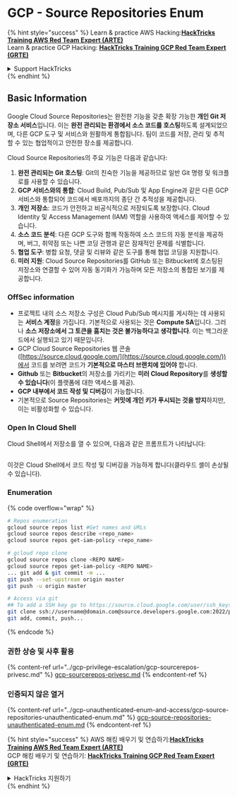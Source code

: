 # GCP - Source Repositories Enum

{% hint style="success" %}
Learn & practice AWS Hacking:<img src="../../../.gitbook/assets/image (1).png" alt="" data-size="line">[**HackTricks Training AWS Red Team Expert (ARTE)**](https://training.hacktricks.xyz/courses/arte)<img src="../../../.gitbook/assets/image (1).png" alt="" data-size="line">\
Learn & practice GCP Hacking: <img src="../../../.gitbook/assets/image (2).png" alt="" data-size="line">[**HackTricks Training GCP Red Team Expert (GRTE)**<img src="../../../.gitbook/assets/image (2).png" alt="" data-size="line">](https://training.hacktricks.xyz/courses/grte)

<details>

<summary>Support HackTricks</summary>

* Check the [**subscription plans**](https://github.com/sponsors/carlospolop)!
* **Join the** 💬 [**Discord group**](https://discord.gg/hRep4RUj7f) or the [**telegram group**](https://t.me/peass) or **follow** us on **Twitter** 🐦 [**@hacktricks\_live**](https://twitter.com/hacktricks\_live)**.**
* **Share hacking tricks by submitting PRs to the** [**HackTricks**](https://github.com/carlospolop/hacktricks) and [**HackTricks Cloud**](https://github.com/carlospolop/hacktricks-cloud) github repos.

</details>
{% endhint %}

## Basic Information <a href="#reviewing-cloud-git-repositories" id="reviewing-cloud-git-repositories"></a>

Google Cloud Source Repositories는 완전한 기능을 갖춘 확장 가능한 **개인 Git 저장소 서비스**입니다. 이는 **완전 관리되는 환경에서 소스 코드를 호스팅**하도록 설계되었으며, 다른 GCP 도구 및 서비스와 원활하게 통합됩니다. 팀이 코드를 저장, 관리 및 추적할 수 있는 협업적이고 안전한 장소를 제공합니다.

Cloud Source Repositories의 주요 기능은 다음과 같습니다:

1. **완전 관리되는 Git 호스팅**: Git의 친숙한 기능을 제공하므로 일반 Git 명령 및 워크플로를 사용할 수 있습니다.
2. **GCP 서비스와의 통합**: Cloud Build, Pub/Sub 및 App Engine과 같은 다른 GCP 서비스와 통합되어 코드에서 배포까지의 종단 간 추적성을 제공합니다.
3. **개인 저장소**: 코드가 안전하고 비공식적으로 저장되도록 보장합니다. Cloud Identity 및 Access Management (IAM) 역할을 사용하여 액세스를 제어할 수 있습니다.
4. **소스 코드 분석**: 다른 GCP 도구와 함께 작동하여 소스 코드의 자동 분석을 제공하며, 버그, 취약점 또는 나쁜 코딩 관행과 같은 잠재적인 문제를 식별합니다.
5. **협업 도구**: 병합 요청, 댓글 및 리뷰와 같은 도구를 통해 협업 코딩을 지원합니다.
6. **미러 지원**: Cloud Source Repositories를 GitHub 또는 Bitbucket에 호스팅된 저장소와 연결할 수 있어 자동 동기화가 가능하며 모든 저장소의 통합된 보기를 제공합니다.

### OffSec information <a href="#reviewing-cloud-git-repositories" id="reviewing-cloud-git-repositories"></a>

* 프로젝트 내의 소스 저장소 구성은 Cloud Pub/Sub 메시지를 게시하는 데 사용되는 **서비스 계정**을 가집니다. 기본적으로 사용되는 것은 **Compute SA**입니다. 그러나 **소스 저장소에서 그 토큰을 훔치는 것은 불가능하다고 생각합니다**. 이는 백그라운드에서 실행되고 있기 때문입니다.
* GCP Cloud Source Repositories 웹 콘솔([https://source.cloud.google.com/](https://source.cloud.google.com/))에서 코드를 보려면 코드가 **기본적으로 마스터 브랜치에 있어야** 합니다.
* **Github** 또는 **Bitbucket**의 저장소를 가리키는 **미러 Cloud Repository**를 **생성할 수 있습니다**(이 플랫폼에 대한 액세스를 제공).
* **GCP 내부에서 코드 작성 및 디버깅**이 가능합니다.
* 기본적으로 Source Repositories는 **커밋에 개인 키가 푸시되는 것을 방지**하지만, 이는 비활성화할 수 있습니다.

### Open In Cloud Shell

Cloud Shell에서 저장소를 열 수 있으며, 다음과 같은 프롬프트가 나타납니다:

<figure><img src="../../../.gitbook/assets/image (325).png" alt=""><figcaption></figcaption></figure>

이것은 Cloud Shell에서 코드 작성 및 디버깅을 가능하게 합니다(클라우드 셸이 손상될 수 있습니다).

### Enumeration

{% code overflow="wrap" %}
```bash
# Repos enumeration
gcloud source repos list #Get names and URLs
gcloud source repos describe <repo_name>
gcloud source repos get-iam-policy <repo_name>

# gcloud repo clone
gcloud source repos clone <REPO NAME>
gcloud source repos get-iam-policy <REPO NAME>
... git add & git commit -m ...
git push --set-upstream origin master
git push -u origin master

# Access via git
## To add a SSH key go to https://source.cloud.google.com/user/ssh_keys (no gcloud command)
git clone ssh://username@domain.com@source.developers.google.com:2022/p/<proj-name>/r/<repo-name>
git add, commit, push...
```
{% endcode %}

### 권한 상승 및 사후 활용

{% content-ref url="../gcp-privilege-escalation/gcp-sourcerepos-privesc.md" %}
[gcp-sourcerepos-privesc.md](../gcp-privilege-escalation/gcp-sourcerepos-privesc.md)
{% endcontent-ref %}

### 인증되지 않은 열거

{% content-ref url="../gcp-unauthenticated-enum-and-access/gcp-source-repositories-unauthenticated-enum.md" %}
[gcp-source-repositories-unauthenticated-enum.md](../gcp-unauthenticated-enum-and-access/gcp-source-repositories-unauthenticated-enum.md)
{% endcontent-ref %}

{% hint style="success" %}
AWS 해킹 배우기 및 연습하기:<img src="../../../.gitbook/assets/image (1).png" alt="" data-size="line">[**HackTricks Training AWS Red Team Expert (ARTE)**](https://training.hacktricks.xyz/courses/arte)<img src="../../../.gitbook/assets/image (1).png" alt="" data-size="line">\
GCP 해킹 배우기 및 연습하기: <img src="../../../.gitbook/assets/image (2).png" alt="" data-size="line">[**HackTricks Training GCP Red Team Expert (GRTE)**<img src="../../../.gitbook/assets/image (2).png" alt="" data-size="line">](https://training.hacktricks.xyz/courses/grte)

<details>

<summary>HackTricks 지원하기</summary>

* [**구독 계획**](https://github.com/sponsors/carlospolop) 확인하기!
* **💬 [**Discord 그룹**](https://discord.gg/hRep4RUj7f) 또는 [**텔레그램 그룹**](https://t.me/peass)에 참여하거나 **Twitter** 🐦 [**@hacktricks\_live**](https://twitter.com/hacktricks\_live)**를 팔로우하세요.**
* **[**HackTricks**](https://github.com/carlospolop/hacktricks) 및 [**HackTricks Cloud**](https://github.com/carlospolop/hacktricks-cloud) 깃허브 리포지토리에 PR을 제출하여 해킹 팁을 공유하세요.**

</details>
{% endhint %}
